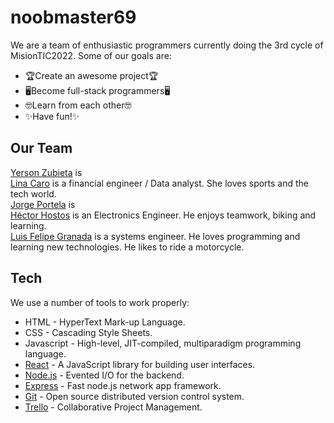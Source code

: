 # noobmaster69
We are a team of enthusiastic programmers currently doing the 3rd cycle of MisionTIC2022. Some of our goals are:
- 🏆Create an awesome project🏆
- 🖥️Become full-stack programmers🖥️
- 🤓Learn from each other🤓
- ✨Have fun!✨ 
## Our Team
[Yerson Zubieta](https://github.com/yerson117) is\
[Lina Caro](https://github.com/Linamcaro) is a financial engineer / Data analyst. She loves sports and the tech world.  
[Jorge Portela](https://github.com/) is\
[Héctor Hostos](https://github.com/hhostos) is an Electronics Engineer. He enjoys teamwork, biking and learning.\
[Luis Felipe Granada](https://github.com/FELIPEGRANADA) is a systems engineer. He loves programming and learning new technologies. He likes to ride a motorcycle.
## Tech
We use a number of tools to work properly:
- HTML - HyperText Mark-up Language.
- CSS - Cascading Style Sheets.
- Javascript - High-level, JIT-compiled, multiparadigm programming language.
- [React](https://reactjs.org/) - A JavaScript library for building user interfaces.
- [Node.js](http://nodejs.org) - Evented I/O for the backend.
- [Express](http://expressjs.com) - Fast node.js network app framework.
- [Git](https://git-scm.com) - Open source distributed version control system.
- [Trello](https://trello.com/) - Collaborative Project Management.
